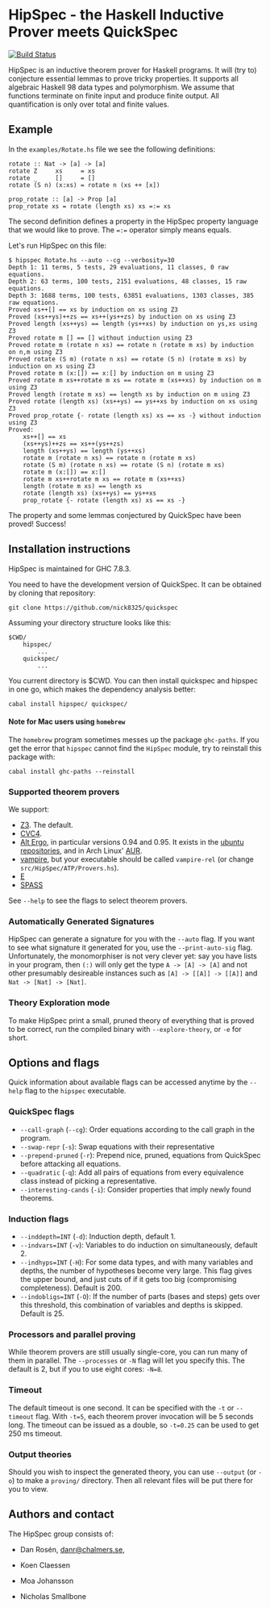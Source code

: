 HipSpec - the Haskell Inductive Prover meets QuickSpec
======================================================

[![Build Status](https://travis-ci.org/danr/hipspec.png?branch=master)](https://travis-ci.org/danr/hipspec)

HipSpec is an inductive theorem prover for Haskell programs.  It will (try to)
conjecture essential lemmas to prove tricky properties.  It supports all
algebraic Haskell 98 data types and polymorphism.  We assume that functions
terminate on finite input and produce finite output.  All quantification is
only over total and finite values.

## Example

In the `examples/Rotate.hs` file we see the following definitions:

    rotate :: Nat -> [a] -> [a]
    rotate Z     xs     = xs
    rotate _     []     = []
    rotate (S n) (x:xs) = rotate n (xs ++ [x])

    prop_rotate :: [a] -> Prop [a]
    prop_rotate xs = rotate (length xs) xs =:= xs

The second definition defines a property in the HipSpec property language that
we would like to prove. The `=:=` operator simply means equals.

Let's run HipSpec on this file:

    $ hipspec Rotate.hs --auto --cg --verbosity=30
    Depth 1: 11 terms, 5 tests, 29 evaluations, 11 classes, 0 raw equations.
    Depth 2: 63 terms, 100 tests, 2151 evaluations, 48 classes, 15 raw equations.
    Depth 3: 1688 terms, 100 tests, 63851 evaluations, 1303 classes, 385 raw equations.
    Proved xs++[] == xs by induction on xs using Z3
    Proved (xs++ys)++zs == xs++(ys++zs) by induction on xs using Z3
    Proved length (xs++ys) == length (ys++xs) by induction on ys,xs using Z3
    Proved rotate m [] == [] without induction using Z3
    Proved rotate m (rotate n xs) == rotate n (rotate m xs) by induction on n,m using Z3
    Proved rotate (S m) (rotate n xs) == rotate (S n) (rotate m xs) by induction on xs using Z3
    Proved rotate m (x:[]) == x:[] by induction on m using Z3
    Proved rotate m xs++rotate m xs == rotate m (xs++xs) by induction on m using Z3
    Proved length (rotate m xs) == length xs by induction on m using Z3
    Proved rotate (length xs) (xs++ys) == ys++xs by induction on xs using Z3
    Proved prop_rotate {- rotate (length xs) xs == xs -} without induction using Z3
    Proved:
        xs++[] == xs
        (xs++ys)++zs == xs++(ys++zs)
        length (xs++ys) == length (ys++xs)
        rotate m (rotate n xs) == rotate n (rotate m xs)
        rotate (S m) (rotate n xs) == rotate (S n) (rotate m xs)
        rotate m (x:[]) == x:[]
        rotate m xs++rotate m xs == rotate m (xs++xs)
        length (rotate m xs) == length xs
        rotate (length xs) (xs++ys) == ys++xs
        prop_rotate {- rotate (length xs) xs == xs -}

The property and some lemmas conjectured by QuickSpec have been proved! Success!

## Installation instructions

HipSpec is maintained for GHC 7.8.3.

You need to have the development version of QuickSpec. It can be obtained by
cloning that repository:

    git clone https://github.com/nick8325/quickspec

Assuming your directory structure looks like this:

    $CWD/
        hipspec/
            ...
        quickspec/
            ...

You current directory is $CWD. You can then install quickspec and hipspec in
one go, which makes the dependency analysis better:

    cabal install hipspec/ quickspec/

#### Note for Mac users using `homebrew`

The `homebrew` program sometimes messes up the package `ghc-paths`. If you get
the error that `hipspec` cannot find the `HipSpec` module, try to reinstall
this package with:

    cabal install ghc-paths --reinstall

### Supported theorem provers

We support:

* [Z3](https://z3.codeplex.com/). The default.
* [CVC4](http://cvc4.cs.nyu.edu/web/).
* [Alt Ergo](http://alt-ergo.lri.fr/), in particular versions 0.94 and 0.95.
  It exists in the
  [ubuntu repositories](https://launchpad.net/ubuntu/precise/+source/alt-ergo/0.94-1),
  and in Arch Linux' [AUR](https://aur.archlinux.org/packages/alt-ergo/).
* [vampire](http://www.vprover.org/), but your executable should be called `vampire-rel`
  (or change `src/HipSpec/ATP/Provers.hs`).
* [E](http://wwwlehre.dhbw-stuttgart.de/~sschulz/E/E.html)
* [SPASS](http://www.spass-prover.org/)

See `--help` to see the flags to select theorem provers.

### Automatically Generated Signatures

HipSpec can generate a signature for you with the `--auto` flag. If you want to
see what signature it generated for you, use the `--print-auto-sig` flag.
Unfortunately, the monomorphiser is not very clever yet: say you have lists
in your program, then `(:)` will only get the type `A -> [A] -> [A]` and not
other presumably desireable instances such as `[A] -> [[A]] -> [[A]]` and
`Nat -> [Nat] -> [Nat]`.

### Theory Exploration mode

To make HipSpec print a small, pruned theory of everything that is proved
to be correct, run the compiled binary with `--explore-theory`, or `-e` for
short.

## Options and flags

Quick information about available flags can be accessed anytime by the
`--help` flag to the `hipspec` executable.

### QuickSpec flags

  * `--call-graph` (`--cg`): Order equations according to the call graph in the
    program.
  * `--swap-repr` (`-s`): Swap equations with their representative
  * `--prepend-pruned` (`-r`): Prepend nice, pruned, equations from QuickSpec
    before attacking all equations.
  * `--quadratic` (`-q`): Add all pairs of equations from every equivalence
    class instead of picking a representative.
  * `--interesting-cands` (`-i`): Consider properties that imply newly
    found theorems.

### Induction flags

  * `--inddepth=INT` (`-d`): Induction depth, default 1.
  * `--indvars=INT` (`-v`): Variables to do induction on simultaneously,
    default 2.
  * `--indhyps=INT` (`-H`): For some data types, and with many variables and
    depths, the number of hypotheses become very large. This flag
    gives the upper bound, and just cuts of if it gets too
    big (compromising completeness). Default is 200.
  * `--indobligs=INT` (`-O`): If the number of parts (bases and steps) gets
    over this threshold, this combination of variables and depths is
    skipped. Default is 25.

### Processors and parallel proving

While theorem provers are still usually single-core, you can run many
of them in parallel. The `--processes` or `-N` flag will let you
specify this. The default is 2, but if you to use eight cores: `-N=8`.

### Timeout

The default timeout is one second. It can be specified with the `-t` or
`--timeout` flag. With `-t=5`, each theorem prover invocation will be 5 seconds
long. The timeout can be issued as a double, so `-t=0.25` can be used to get
250 ms timeout.

### Output theories

Should you wish to inspect the generated theory, you can use `--output` (or
`-o`) to make a `proving/` directory. Then all relevant files will be put
there for you to view.

## Authors and contact

The HipSpec group consists of:

  * Dan Rosén, [danr@chalmers.se](mailto:danr@chalmers.se),

  * Koen Claessen

  * Moa Johansson

  * Nicholas Smallbone

